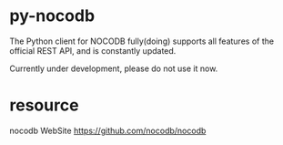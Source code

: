 # py-nocodb
The Python client for NOCODB fully(doing) supports all features of the official REST API, and is constantly updated.

Currently under development, please do not use it now.
# resource
nocodb WebSite https://github.com/nocodb/nocodb

